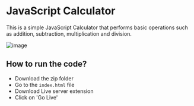 # JavaScript Calculator
This is a simple JavaScript Calculator that performs basic operations such as addition, subtraction, multiplication and division.

![image](https://user-images.githubusercontent.com/85846340/225085536-ae012b2e-ea92-4877-8a2c-f9b6e51afa4e.png)


## How to run the code?
* Download the zip folder
* Go to the 
``` index.html ``` file 
* Download Live server extension
* Click on 'Go Live'
